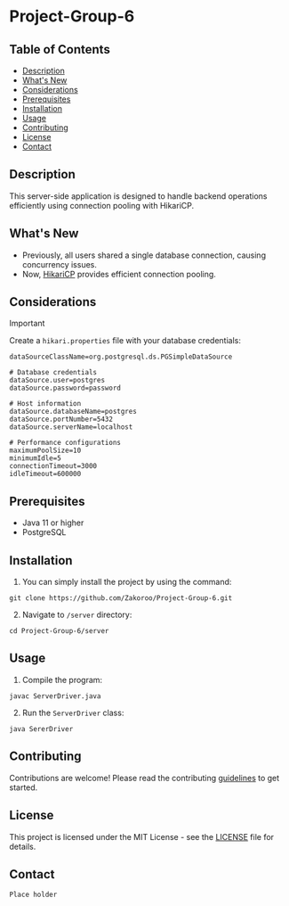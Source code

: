 # Project-Group-6
## Table of Contents
- [Description](#description)
- [What's New](#whats-new)
- [Considerations](#considerations)
- [Prerequisites](#prerequisites)
- [Installation](#installation)
- [Usage](#usage)
- [Contributing](#contributing)
- [License](#license)
- [Contact](#contact)

## Description
This server-side application is designed to handle backend operations efficiently using connection pooling with HikariCP.

## What's New
- Previously, all users shared a single database connection, causing concurrency issues.
- Now, [HikariCP](https://github.com/brettwooldridge/HikariCP) provides efficient connection pooling.

## Considerations
> [!IMPORTANT]
> Create a `hikari.properties` file with your database credentials:

```shell
dataSourceClassName=org.postgresql.ds.PGSimpleDataSource

# Database credentials
dataSource.user=postgres
dataSource.password=password

# Host information
dataSource.databaseName=postgres
dataSource.portNumber=5432
dataSource.serverName=localhost

# Performance configurations
maximumPoolSize=10
minimumIdle=5
connectionTimeout=3000
idleTimeout=600000
```
## Prerequisites
* Java 11 or higher
* PostgreSQL

## Installation 
1. You can simply install the project by using the command:
```shell
git clone https://github.com/Zakoroo/Project-Group-6.git
```
2. Navigate to `/server` directory:
```shell
cd Project-Group-6/server
```
## Usage 
1. Compile the program:
```shell
javac ServerDriver.java
```

2. Run the `ServerDriver` class:
```shell
java SererDriver
```

## Contributing
Contributions are welcome! Please read the contributing 
[guidelines](../CONTRIBUTING.md) to get started.

## License
This project is licensed under the MIT License - see the [LICENSE](../LICENSE) file for details.

## Contact
`Place holder`
